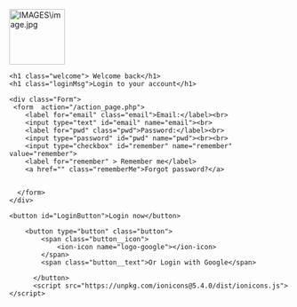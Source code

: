 <!DOCTYPE html>
<html lang="en">
<head>
    <meta charset="UTF-8">
    <title>Underdog Reviews</title>
    <meta http-equiv="X-UA-Compatible" content="IE=edge">
    <meta name="viewport" content="width=device-width, initial-scale=1.0">
    <link rel="stylesheet" href="/Login Page/CSS/LP.css">
    
</head>
<body>
    <img class="LoginPageImage" src="/Login Page/IMAGES/logo1.jpg" alt="IMAGES\image.jpg" width="100px" height="100px">

    <h1 class="welcome"> Welcome back</h1>
    <h1 class="loginMsg">Login to your account</h1>

    <div class="Form">
     <form  action="/action_page.php">
        <label for="email" class="email">Email:</label><br>
        <input type="text" id="email" name="email"><br>
        <label for="pwd" class="pwd">Password:</label><br>
        <input type="password" id="pwd" name="pwd"><br><br>
        <input type="checkbox" id="remember" name="remember" value="remember">
        <label for="remember" > Remember me</label>
        <a href="" class="rememberMe">Forgot password?</a>


      </form>
    </div>

    <button id="LoginButton">Login now</button>

        <button type="button" class="button">
            <span class="button__icon">
                <ion-icon name="logo-google"></ion-icon>
            </span>
            <span class="button__text">Or Login with Google</span>

          </button>
          <script src="https://unpkg.com/ionicons@5.4.0/dist/ionicons.js"></script>



</body>
</html>
